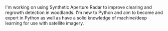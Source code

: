 
I'm working on using Synthetic Aperture Radar to improve clearing and regrowth detection in woodlands. I'm new to Python and aim to become and expert in Python as well as have a solid knowledge of machine/deep learning for use with satellite imagery.

<!--
**jasondail/jasondail** is a ✨ _special_ ✨ repository because its `README.md` (this file) appears on your GitHub profile.

Here are some ideas to get you started:

- 🔭 I’m currently working on ...
- 🌱 I’m currently learning ...
- 👯 I’m looking to collaborate on ...
- 🤔 I’m looking for help with ...
- 💬 Ask me about ...
- 📫 How to reach me: ...
- 😄 Pronouns: ...
- ⚡ Fun fact: ...
-->
